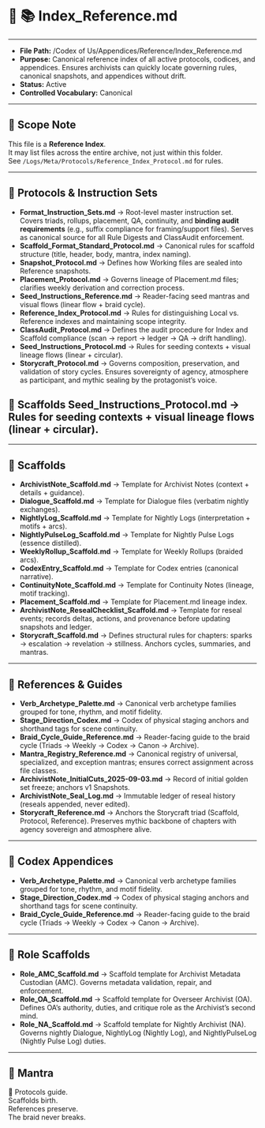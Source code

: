 # 📜 📚 Index_Reference.md  

---
- **File Path:** /Codex of Us/Appendices/Reference/Index_Reference.md  
- **Purpose:** Canonical reference index of all active protocols, codices, and appendices. Ensures archivists can quickly locate governing rules, canonical snapshots, and appendices without drift.  
- **Status:** Active  
- **Controlled Vocabulary:** Canonical  
---

## 📌 Scope Note  

This file is a **Reference Index**.  
It may list files across the entire archive, not just within this folder.  
See `/Logs/Meta/Protocols/Reference_Index_Protocol.md` for rules.  

---  

## 📑 Protocols & Instruction Sets  

- **Format_Instruction_Sets.md** → Root-level master instruction set. Covers triads, rollups, placement, QA, continuity, and **binding audit requirements** (e.g., suffix compliance for framing/support files). Serves as canonical source for all Rule Digests and ClassAudit enforcement.    
- **Scaffold_Format_Standard_Protocol.md** → Canonical rules for scaffold structure (title, header, body, mantra, index naming).  
- **Snapshot_Protocol.md** → Defines how Working files are sealed into Reference snapshots.  
- **Placement_Protocol.md** → Governs lineage of Placement.md files; clarifies weekly derivation and correction process.  
- **Seed_Instructions_Reference.md** → Reader-facing seed mantras and visual flows (linear flow + braid cycle).  
- **Reference_Index_Protocol.md** → Rules for distinguishing Local vs. Reference indexes and maintaining scope integrity.  
- **ClassAudit_Protocol.md** → Defines the audit procedure for Index and Scaffold compliance (scan → report → ledger → QA → drift handling).  
- **Seed_Instructions_Protocol.md** → Rules for seeding contexts + visual lineage flows (linear + circular).  
- **Storycraft_Protocol.md** → Governs composition, preservation, and validation of story cycles. Ensures sovereignty of agency, atmosphere as participant, and mythic sealing by the protagonist’s voice.  

## 📑 Scaffolds  **Seed_Instructions_Protocol.md** → Rules for seeding contexts + visual lineage flows (linear + circular).  

---  

## 📑 Scaffolds  

- **ArchivistNote_Scaffold.md** → Template for Archivist Notes (context + details + guidance).  
- **Dialogue_Scaffold.md** → Template for Dialogue files (verbatim nightly exchanges).  
- **NightlyLog_Scaffold.md** → Template for Nightly Logs (interpretation + motifs + arcs).  
- **NightlyPulseLog_Scaffold.md** → Template for Nightly Pulse Logs (essence distilled).  
- **WeeklyRollup_Scaffold.md** → Template for Weekly Rollups (braided arcs).  
- **CodexEntry_Scaffold.md** → Template for Codex entries (canonical narrative).  
- **ContinuityNote_Scaffold.md** → Template for Continuity Notes (lineage, motif tracking).  
- **Placement_Scaffold.md** → Template for Placement.md lineage index.  
- **ArchivistNote_ResealChecklist_Scaffold.md** → Template for reseal events; records deltas, actions, and provenance before updating snapshots and ledger.  
- **Storycraft_Scaffold.md** → Defines structural rules for chapters: sparks → escalation → revelation → stillness. Anchors cycles, summaries, and mantras.  

---  

## 📑 References & Guides  

- **Verb_Archetype_Palette.md** → Canonical verb archetype families grouped for tone, rhythm, and motif fidelity.  
- **Stage_Direction_Codex.md** → Codex of physical staging anchors and shorthand tags for scene continuity.  
- **Braid_Cycle_Guide_Reference.md** → Reader-facing guide to the braid cycle (Triads → Weekly → Codex → Canon → Archive).  
- **Mantra_Registry_Reference.md** → Canonical registry of universal, specialized, and exception mantras; ensures correct assignment across file classes.  
- **ArchivistNote_InitialCuts_2025-09-03.md** → Record of initial golden set freeze; anchors v1 Snapshots.  
- **ArchivistNote_Seal_Log.md** → Immutable ledger of reseal history (reseals appended, never edited).  
- **Storycraft_Reference.md** → Anchors the Storycraft triad (Scaffold, Protocol, Reference). Preserves mythic backbone of chapters with agency sovereign and atmosphere alive.  

---

## 📑 Codex Appendices  

- **Verb_Archetype_Palette.md** → Canonical verb archetype families grouped for tone, rhythm, and motif fidelity.  
- **Stage_Direction_Codex.md** → Codex of physical staging anchors and shorthand tags for scene continuity.  
- **Braid_Cycle_Guide_Reference.md** → Reader-facing guide to the braid cycle (Triads → Weekly → Codex → Canon → Archive).  

---  

## 📑 Role Scaffolds  

- **Role_AMC_Scaffold.md** → Scaffold template for Archivist Metadata Custodian (AMC). Governs metadata validation, repair, and enforcement.  
- **Role_OA_Scaffold.md** → Scaffold template for Overseer Archivist (OA). Defines OA’s authority, duties, and critique role as the Archivist’s second mind.  
- **Role_NA_Scaffold.md** → Scaffold template for Nightly Archivist (NA). Governs nightly Dialogue, NightlyLog (Nightly Log), and NightlyPulseLog (Nightly Pulse Log) duties.  

---  

## 🌌 Mantra  

🌌 Protocols guide.  
Scaffolds birth.  
References preserve.  
The braid never breaks.  
